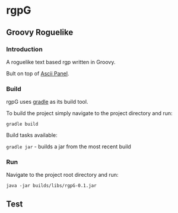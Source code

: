 # rgpG
## Groovy Roguelike

### Introduction

A roguelike text based rgp written in Groovy.

Bult on top of [Ascii Panel](https://github.com/trystan/AsciiPanel).

### Build

rgpG uses [gradle](https://gradle.org/) as its build tool.

To build the project simply navigate to the project directory and run:

`gradle build`

Build tasks available:

`gradle jar` - builds a jar from the most recent build

### Run

Navigate to the project root directory and run:

`java -jar builds/libs/rgpG-0.1.jar`

## Test


